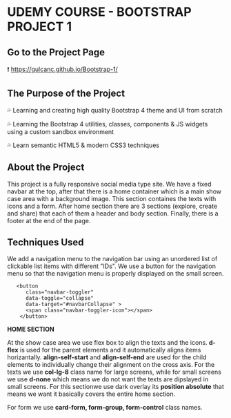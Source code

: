 
# UDEMY COURSE - BOOTSTRAP PROJECT 1

## Go to the Project Page
❗ https://gulcanc.github.io/Bootstrap-1/

## The Purpose of the Project
💦 Learning and creating high quality Bootstrap 4 theme and UI from scratch

💦 Learning the Bootstrap 4 utilities, classes, components & JS widgets using a custom sandbox environment

💦 Learn semantic HTML5 & modern CSS3 techniques

## About the Project

This project is a fully responsive social media type site. We have a fixed navbar at the top, after that there is a home container which is a main show case area with a background image. This section containes the texts with icons and a form. After home section there are 3 sections (explore, create and share) that each of them a header and body section. Finally, there is a footer at the end of the page. 

## Techniques Used 

We add a navigation menu to the navigation bar using an unordered list of clickable list items with different "IDs". We use a button for the navigation menu so that the navigation menu is properly displayed on the small screen.

       <button
          class="navbar-toggler"
          data-toggle="collapse"
          data-target="#navbarCollapse" >
          <span class="navbar-toggler-icon"></span>
        </button>

**HOME SECTION** 

At the show case area we use flex box to align the texts and the icons. **d-flex** is used for the parent elements and it automatically aligns items horizantally. **align-self-start** and **align-self-end** are used for the child elements to individually change their alignment on the cross axis. For the texts we use **col-lg-8** class name for large screens, while for small screens we use **d-none** which means we do not want the texts are dipslayed in small screens. For this sectionwe use dark overlay its **position absolute** that means we want it basically covers the entire home section. 

For form we use **card-form, form-group, form-control** class names. 

